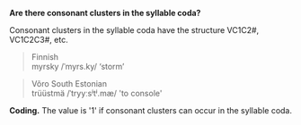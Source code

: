 **Are there consonant clusters in the syllable coda?**

Consonant clusters in the syllable coda have the structure VC1C2#, VC1C2C3#, etc.

>Finnish<br/>
>myrsky /ˈmyrs.ky/ ‘storm’

>Võro South Estonian<br/>
>trüüstmä /ˈtryyːsʲtʲ.mæ/ 'to console'

**Coding.** The value is '1' if consonant clusters can occur in the syllable coda.

